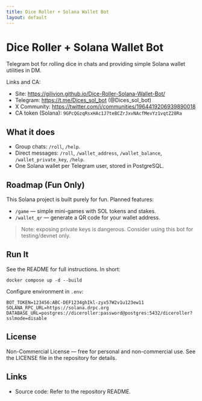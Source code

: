 ```yaml
---
title: Dice Roller + Solana Wallet Bot
layout: default
---
```


# Dice Roller + Solana Wallet Bot

Telegram bot for rolling dice in chats and providing simple Solana wallet utilities in DM.

Links and CA:
- Site: https://gilivion.github.io/Dice-Roller-Solana-Wallet-Bot/
- Telegram: https://t.me/Dices_sol_bot (@Dices_sol_bot)
- X Community: https://twitter.com/i/communities/1964419206939890018
- CA token (Solana): `9GPcQGzqRsxHAc1J7teBCZrJxvNAcfMevYz1vqtZ28Ra`

## What it does
- Group chats: `/roll`, `/help`.
- Direct messages: `/roll`, `/wallet_address`, `/wallet_balance`, `/wallet_private_key`, `/help`.
- One Solana wallet per Telegram user, stored in PostgreSQL.

## Roadmap (Fun Only)
This Solana project is built purely for fun. Planned features:
- `/game` — simple mini-games with SOL tokens and stakes.
- `/wallet_qr` — generate a QR code for your wallet address.

> Note: exposing private keys is dangerous. Consider using this bot for testing/devnet only.

## Run It
See the README for full instructions. In short:

```
docker compose up -d --build
```

Configure environment in `.env`:

```
BOT_TOKEN=123456:ABC-DEF1234ghIkl-zyx57W2v1u123ew11
SOLANA_RPC_URL=https://solana.drpc.org
DATABASE_URL=postgres://diceroller:password@postgres:5432/diceroller?sslmode=disable
```

## License
Non-Commercial License — free for personal and non-commercial use. See the LICENSE file in the repository for details.

## Links
- Source code: Refer to the repository README.
